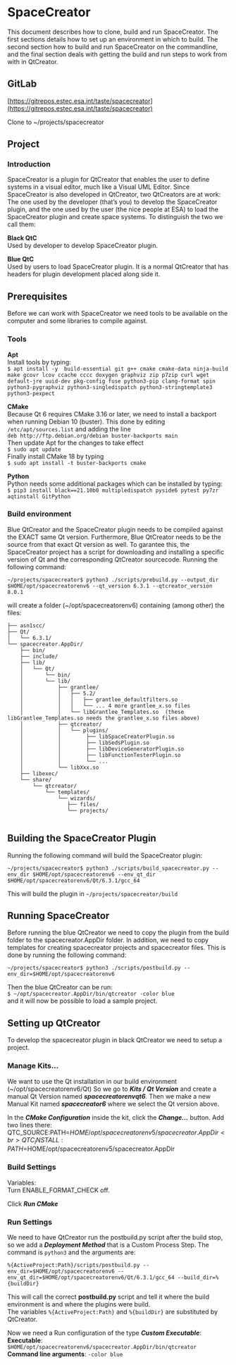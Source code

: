# SpaceCreator
This document describes how to clone, build and run SpaceCreator. The first sections
details how to set up an environment in which to build. The second section how to build and run
SpaceCreator on the commandline, and the final section deals with getting the build and run
steps to work from with in QtCreator.

## GitLab
[https://gitrepos.estec.esa.int/taste/spacecreator](https://gitrepos.estec.esa.int/taste/spacecreator)

Clone to ~/projects/spacecreator

## Project

### Introduction
SpaceCreator is a plugin for QtCreator that enables the user to define systems in a visual editor, much like a Visual UML Editor. Since SpaceCreator is also developed in QtCreator, two QtCreators are at work: The one used by the developer (that’s you) to develop the SpaceCreator plugin, and the one used by the user (the nice people at ESA) to load the SpaceCreator plugin and create space systems. To distinguish the two we call them:

**Black QtC**<br>
Used by developer to develop SpaceCreator plugin.

**Blue QtC**<br>
Used by users to load SpaceCreator plugin. It is a normal QtCreator that has headers for plugin development placed along side it.

## Prerequisites
Before we can work with SpaceCreator we need tools to be available on the computer 
and some libraries to compile against.

### Tools

**Apt**<br>
Install tools by typing: <br>
`$ apt install -y  build-essential git g++ cmake cmake-data ninja-build make gcovr lcov ccache cccc doxygen graphviz zip p7zip curl wget default-jre uuid-dev pkg-config fuse python3-pip clang-format spin python3-pygraphviz python3-singledispatch python3-stringtemplate3 python3-pexpect`

**CMake** <br>
Because Qt 6 requires CMake 3.16 or later, we need to install a backport when running Debian 10 (buster). 
This done by editing `/etc/apt/sources.list` and adding the line <br>
`deb http://ftp.debian.org/debian buster-backports main` <br>
Then update Apt for the changes to take effect<br>
`$ sudo apt update`<br>
Finally install CMake 18 by typing<br>
`$ sudo apt install -t buster-backports cmake`

**Python**<br>
Python needs some additional packages which can be installed by typing: <br>
`$ pip3 install black==21.10b0 multipledispatch pyside6 pytest py7zr aqtinstall GitPython`

### Build environment

Blue QtCreator and the SpaceCreator plugin needs to be compiled against the EXACT same Qt version. Furthermore, Blue QtCreator needs to be the source from that exact Qt version as well. To garantee this, the SpaceCreator project has a script for downloading and installing a specific version of Qt and the corresponding QtCreator sourcecode. 
Running the following command:

`~/projects/spacecreator$ python3 ./scripts/prebuild.py --output_dir $HOME/opt/spacecreatorenv6 --qt_version 6.3.1 --qtcreator_version 8.0.1
`

will create a folder (~/opt/spacecreatorenv6) containing (among other) the files:
```
├── asn1scc/
├── Qt/
│   └── 6.3.1/
└── spacecreator.AppDir/
    ├── bin/
    ├── include/
    ├── lib/
    │   └── Qt/
    │       └── bin/
    │       └── lib/
    │           ├── grantlee/
    │           │   ├── 5.2/
    │           │   │   ├── grantlee_defaultfilters.so
    │           │   │   └── ... 4 more grantlee_x.so files
    │           │   └── libGrantlee_Templates.so  (these libGrantlee_Templates.so needs the grantlee_x.so files above)
    │           ├── qtcreator/
    │           │   └── plugins/
    │           │        ├── libSpaceCreatorPlugin.so
    │           │        ├── libSedsPlugin.so
    │           │        ├── libDeviceGeneratorPlugin.so
    │           │        ├── libFunctionTesterPlugin.so
    │           │        └── ...
    │           └── libXxx.so          
    ├── libexec/
    └── share/
        └── qtcreator/
            └── templates/
                └── wizards/
                   ├── files/
                   └── projects/
   
```  



## Building the SpaceCreator Plugin

Running the following command will build the SpaceCreator plugin:

`~/projects/spacecreator$ python3 ./scripts/build_spacecreator.py
--env_dir $HOME/opt/spacecreatorenv6
--env_qt_dir  $HOME/opt/spacecreatorenv6/Qt/6.3.1/gcc_64`

This will build the plugin in `~/projects/spacecreator/build`

## Running SpaceCreator

Before running the blue QtCreator we need to copy the plugin from the build folder 
to the spacecreator.AppDir folder.
In addition, we need to copy templates for creating spacecreator projects and spacecreator files.
This is done by running the following command:

`~/projects/spacecreator$ python3 ./scripts/postbuild.py --env_dir=$HOME/opt/spacecreatorenv6`

Then the blue QtCreator can be run:<br>
`$ ~/opt/spacecreator.AppDir/bin/qtcreator -color blue`<br>
and it will now be possible to load a sample project.



## Setting up QtCreator
To develop the spacecreator plugin in black QtCreator we need to setup a project.

### Manage Kits...
We want to use the Qt installation in our build environment (~/opt/spacecreatorenv6/Qt)
So we go to ***Kits / Qt Version*** and create a manual Qt Version named ***spacecreatorenvqt6***.
Then we make a new Manual Kit named ***spacecreator6*** where we select the Qt version above.

In the ***CMake Configuration*** inside the kit, click the ***Change...*** button.
Add two lines there:<br>
QTC_SOURCE:PATH=$HOME/opt/spacecreatorenv5/spacecreator.AppDir<br>
QTC_INSTALL:PATH=$HOME/opt/spacecreatorenv5/spacecreator.AppDir


### Build Settings
Variables:<br>
Turn ENABLE_FORMAT_CHECK off.

Click ***Run CMake***

### Run Settings
We need to have QtCreator run the postbuild.py script after the build stop, so we add a 
***Deployment Method*** that is a Custom Process Step. The command is
`python3` and the arguments are:

`%{ActiveProject:Path}/scripts/postbuild.py --env_dir=$HOME/opt/spacecreatorenv6 --env_qt_dir=$HOME/opt/spacecreatorenv6/Qt/6.3.1/gcc_64 --build_dir=%{buildDir}`

This will call the correct **postbuild.py** script and tell it where the build environment is and where the plugins were build.<br>
The variables `%{ActiveProject:Path}` and `%{buildDir}` are substituted by QtCreator.

Now we need a Run configuration of the type ***Custom Executable***:<br>
**Executable**: `$HOME/opt/spacecreatorenv6/spacecreator.AppDir/bin/qtcreator`<br>
**Command line arguments**: `-color blue`



